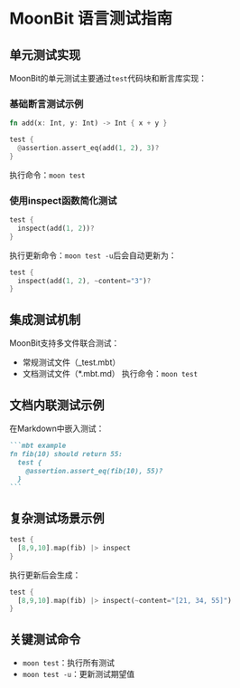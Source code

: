 
# MoonBit 语言测试指南

## 单元测试实现

MoonBit的单元测试主要通过`test`代码块和断言库实现：

### 基础断言测试示例
```rust
fn add(x: Int, y: Int) -> Int { x + y }

test {
  @assertion.assert_eq(add(1, 2), 3)?
}
```
执行命令：`moon test`

### 使用inspect函数简化测试
```rust
test {
  inspect(add(1, 2))?
}
```
执行更新命令：`moon test -u`后会自动更新为：
```rust
test {
  inspect(add(1, 2), ~content="3")?
}
```

## 集成测试机制

MoonBit支持多文件联合测试：
- 常规测试文件（_test.mbt）
- 文档测试文件（*.mbt.md）
执行命令：`moon test`

## 文档内联测试示例

在Markdown中嵌入测试：
````markdown
```mbt example
fn fib(10) should return 55:
  test {
    @assertion.assert_eq(fib(10), 55)?
  }
```
````

## 复杂测试场景示例
```rust
test {
  [8,9,10].map(fib) |> inspect
}
```
执行更新后会生成：
```rust
test {
  [8,9,10].map(fib) |> inspect(~content="[21, 34, 55]")
}
```

## 关键测试命令
- `moon test`：执行所有测试
- `moon test -u`：更新测试期望值
